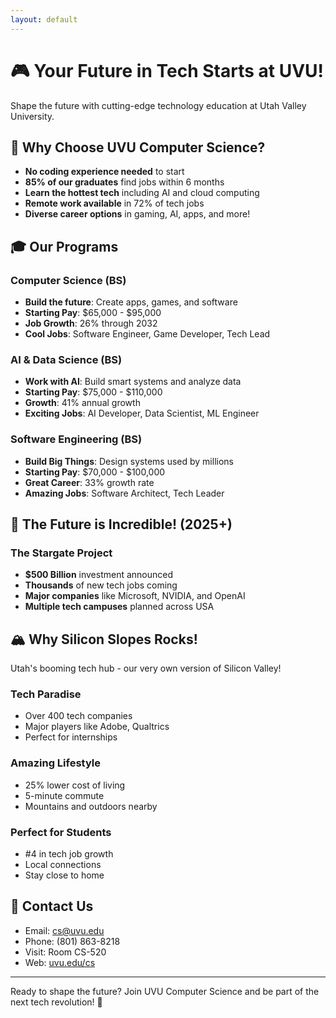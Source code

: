 ```yaml
---
layout: default
---
```


# 🎮 Your Future in Tech Starts at UVU!

Shape the future with cutting-edge technology education at Utah Valley University.

## 🌟 Why Choose UVU Computer Science?

- **No coding experience needed** to start
- **85% of our graduates** find jobs within 6 months
- **Learn the hottest tech** including AI and cloud computing
- **Remote work available** in 72% of tech jobs
- **Diverse career options** in gaming, AI, apps, and more!

## 🎓 Our Programs

### Computer Science (BS)
- **Build the future**: Create apps, games, and software
- **Starting Pay**: $65,000 - $95,000
- **Job Growth**: 26% through 2032
- **Cool Jobs**: Software Engineer, Game Developer, Tech Lead

### AI & Data Science (BS)
- **Work with AI**: Build smart systems and analyze data
- **Starting Pay**: $75,000 - $110,000
- **Growth**: 41% annual growth
- **Exciting Jobs**: AI Developer, Data Scientist, ML Engineer

### Software Engineering (BS)
- **Build Big Things**: Design systems used by millions
- **Starting Pay**: $70,000 - $100,000
- **Great Career**: 33% growth rate
- **Amazing Jobs**: Software Architect, Tech Leader

## 🚀 The Future is Incredible! (2025+)

### The Stargate Project
- **$500 Billion** investment announced
- **Thousands** of new tech jobs coming
- **Major companies** like Microsoft, NVIDIA, and OpenAI
- **Multiple tech campuses** planned across USA

## 🏔️ Why Silicon Slopes Rocks!

Utah's booming tech hub - our very own version of Silicon Valley!

### Tech Paradise
- Over 400 tech companies
- Major players like Adobe, Qualtrics
- Perfect for internships

### Amazing Lifestyle
- 25% lower cost of living
- 5-minute commute
- Mountains and outdoors nearby

### Perfect for Students
- #4 in tech job growth
- Local connections
- Stay close to home

## 📱 Contact Us

- Email: [cs@uvu.edu](mailto:cs@uvu.edu)
- Phone: (801) 863-8218
- Visit: Room CS-520
- Web: [uvu.edu/cs](https://www.uvu.edu/cs)

---

Ready to shape the future? Join UVU Computer Science and be part of the next tech revolution! 🚀 